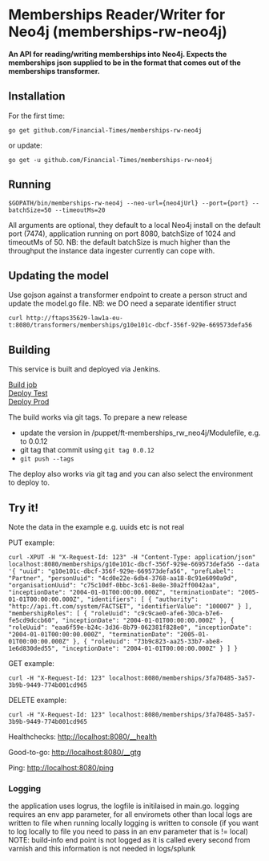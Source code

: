 # Memberships Reader/Writer for Neo4j (memberships-rw-neo4j)

__An API for reading/writing memberships into Neo4j. Expects the memberships json supplied to be in the format that comes out of the memberships transformer.__

## Installation

For the first time:

`go get github.com/Financial-Times/memberships-rw-neo4j`

or update:

`go get -u github.com/Financial-Times/memberships-rw-neo4j`

## Running

`$GOPATH/bin/memberships-rw-neo4j --neo-url={neo4jUrl} --port={port} --batchSize=50 --timeoutMs=20`

All arguments are optional, they default to a local Neo4j install on the default port (7474), application running on port 8080, batchSize of 1024 and timeoutMs of 50. NB: the default batchSize is much higher than the throughput the instance data ingester currently can cope with.

## Updating the model
Use gojson against a transformer endpoint to create a person struct and update the model.go file. NB: we DO need a separate identifier struct

`curl http://ftaps35629-law1a-eu-t:8080/transformers/memberships/g10e101c-dbcf-356f-929e-669573defa56`

## Building

This service is built and deployed via Jenkins.

<a href="http://ftjen10085-lvpr-uk-p:8181/view/JOBS-memberships-rw-neo4j/job/mrwn-memberships-rw-neo4j-build/">Build job</a><br>
<a href="http://ftjen10085-lvpr-uk-p:8181/view/JOBS-memberships-rw-neo4j/job/mrwn-memberships-rw-neo4j-deploy-test/">Deploy Test</a><br>
<a href="http://ftjen10085-lvpr-uk-p:8181/view/JOBS-memberships-rw-neo4j/job/mrwn-memberships-rw-neo4j-deploy-prod/">Deploy Prod</a>

The build works via git tags. To prepare a new release
- update the version in /puppet/ft-memberships_rw_neo4j/Modulefile, e.g. to 0.0.12
- git tag that commit using `git tag 0.0.12`
- `git push --tags`

The deploy also works via git tag and you can also select the environment to deploy to.

## Try it!

Note the data in the example e.g. uuids etc is not real

PUT example:

`curl -XPUT -H "X-Request-Id: 123" -H "Content-Type: application/json" localhost:8080/memberships/g10e101c-dbcf-356f-929e-669573defa56 --data '{
    "uuid": "g10e101c-dbcf-356f-929e-669573defa56",
    "prefLabel": "Partner",
    "personUuid": "4cd0e22e-6db4-3768-aa18-8c91e6090a9d",
    "organisationUuid": "c75c10df-0bbc-3c61-8e8e-30a2ff0042aa",
    "inceptionDate": "2004-01-01T00:00:00.000Z",
	"terminationDate": "2005-01-01T00:00:00.000Z",
 	"identifiers": [
        {
            "authority": "http://api.ft.com/system/FACTSET",
            "identifierValue": "100007"
        }
    ],
    "membershipRoles": [
        {
            "roleUuid": "c9c9cae0-afe6-30ca-b7e6-fe5cd9dccb60",
            "inceptionDate": "2004-01-01T00:00:00.000Z"
        },
        {
            "roleUuid": "eaa6f59e-b24c-3d36-8b79-062381f828e0",
            "inceptionDate": "2004-01-01T00:00:00.000Z",
			"terminationDate": "2005-01-01T00:00:00.000Z"
        },
        {
            "roleUuid": "73b9c823-aa25-33b7-abe8-1e6d830ded55",
            "inceptionDate": "2004-01-01T00:00:00.000Z"
        }
    ]
}`


GET example:

`curl -H "X-Request-Id: 123" localhost:8080/memberships/3fa70485-3a57-3b9b-9449-774b001cd965`

DELETE example:

`curl -H "X-Request-Id: 123" localhost:8080/memberships/3fa70485-3a57-3b9b-9449-774b001cd965`


Healthchecks: [http://localhost:8080/__health](http://localhost:8080/__health)

Good-to-go: [http://localhost:8080/__gtg](http://localhost:8080/__gtg)

Ping: [http://localhost:8080/ping](http://localhost:8080/ping)

### Logging
 the application uses logrus, the logfile is initilaised in main.go.
 logging requires an env app parameter, for all enviromets  other than local logs are written to file
 when running locally logging is written to console (if you want to log locally to file you need to pass in an env parameter that is != local)
 NOTE: build-info end point is not logged as it is called every second from varnish and this information is not needed in  logs/splunk
